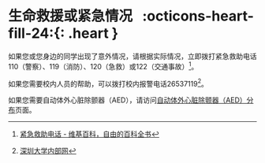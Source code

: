 # 生命救援或紧急情况 &nbsp; :octicons-heart-fill-24:{: .heart }
如果您或您身边的同学出现了意外情况，请根据实际情况，立即拨打紧急救助电话110（警察）、119（消防）、120（急救）或122（交通事故）[^1]。

如果您需要校内人员的帮助，可以拨打校内报警电话26537119[^2]。

如果您需要自动体外心脏除颤器（AED），请访问[自动体外心脏除颤器（AED）分布](../aed/index.md)页面。

[^1]: [紧急救助电话 - 维基百科，自由的百科全书](https://zh.wikipedia.org/wiki/%E7%B7%8A%E6%80%A5%E6%B1%82%E5%8A%A9%E9%9B%BB%E8%A9%B1)

[^2]: [深圳大学内部网](https://www1.szu.edu.cn/)
